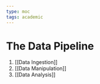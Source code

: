 ```yaml
---
type: moc
tags: academic
---
```


# The Data Pipeline

1. [[Data Ingestion]]
2. [[Data Manipulation]]
3. [[Data Analysis]]